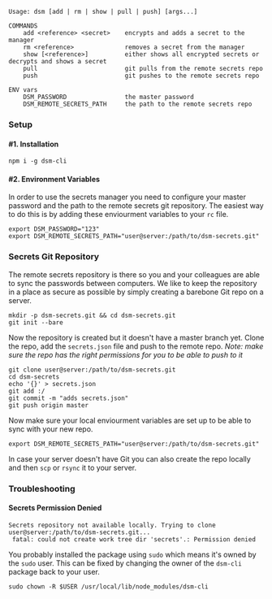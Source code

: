 ```
Usage: dsm [add | rm | show | pull | push] [args...]

COMMANDS
	add <reference> <secret>	encrypts and adds a secret to the manager
	rm <reference>				removes a secret from the manager
	show [<reference>]			either shows all encrypted secrets or decrypts and shows a secret
	pull						git pulls from the remote secrets repo
	push						git pushes to the remote secrets repo

ENV vars
	DSM_PASSWORD				the master password
	DSM_REMOTE_SECRETS_PATH		the path to the remote secrets repo
```

### Setup

#### \#1. Installation
```
npm i -g dsm-cli
```
#### \#2. Environment Variables
In order to use the secrets manager you need to configure your master password and the path to the remote secrets git repository. The easiest way to do this is by adding these enviourment variables to your `rc` file.
```
export DSM_PASSWORD="123"
export DSM_REMOTE_SECRETS_PATH="user@server:/path/to/dsm-secrets.git"
```

### Secrets Git Repository
The remote secrets repository is there so you and your colleagues are able to sync the passwords between computers. We like to keep the repository in a place as secure as possible by simply creating a barebone Git repo on a server.
```
mkdir -p dsm-secrets.git && cd dsm-secrets.git
git init --bare
```

Now the repository is created but it doesn't have a master branch yet. Clone the repo, add the `secrets.json` file and push to the remote repo. *Note: make sure the repo has the right permissions for you to be able to push to it*
```
git clone user@server:/path/to/dsm-secrets.git
cd dsm-secrets
echo '{}' > secrets.json
git add :/
git commit -m "adds secrets.json"
git push origin master
```

Now make sure your local enviourment variables are set up to be able to sync with your new repo.
```
export DSM_REMOTE_SECRETS_PATH="user@server:/path/to/dsm-secrets.git"
```

In case your server doesn't have Git you can also create the repo locally and then `scp` or `rsync` it to your server.

### Troubleshooting

#### Secrets Permission Denied
```
Secrets repository not available locally. Trying to clone user@server:/path/to/dsm-secrets.git...
 fatal: could not create work tree dir 'secrets'.: Permission denied
```
You probably installed the package using `sudo` which means it's owned by the `sudo` user. This can be fixed by changing the owner of the `dsm-cli` package back to your user.
```
sudo chown -R $USER /usr/local/lib/node_modules/dsm-cli
```
